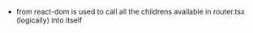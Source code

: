 - <outlet/> from react-dom is used to call all the childrens available in router.tsx (logically) into itself
